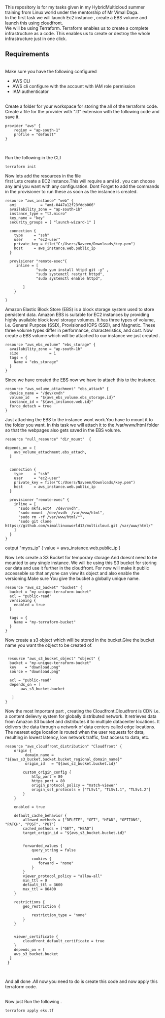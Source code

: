 This repository is for my tasks given in my  HybridMulticloud summer training from Linux world under the mentorship of Mr
Vimal Daga.
<br>
In the first task we will launch Ec2 instance , create a EBS volume and launch this using cloudfront.
<br>We will be using Terraform.
Terraform enables us to create a complete infrastructure as a code.
This enables us to create or destroy the whole infrastructure just in one click.
<br>

<h2>Requirements</h2>
<br>
Make sure you have the following  configured 
<br>
<ul>
    <li>AWS CLI</li>
    <li>AWS cli configure with the account with IAM role permission</li>
    <li>IAM authenticator</li>
</ul>

<br>
Create a folder for your workspace for storing the all of the terraform code.<br>
Create a file for the provider with ".tf" extension  with the following code and save it.

```
provider "aws" {
    region = "ap-south-1"
    profile = "default"
}
```



<br>

Run the following in the CLI

```
terraform init
```

Now lets add the resources in the file
<br> 
first Lets create a EC2 instance.This will require a ami id . you can choose any ami you want with any configuration.
Dont Forget to add the commands  in the provisioner to run these as soon as the instance is created. 




```
resource "aws_instance" "web" {
  ami           = "ami-0447a12f28fddb066"
  availability_zone = "ap-south-1b"
  instance_type = "t2.micro"
  key_name = "key"
  security_groups = [ "launch-wizard-1" ]

  connection {
    type     = "ssh"
    user     = "ec2-user"
    private_key = file("C:/Users/Naveen/Downloads/key.pem")
    host     = aws_instance.web.public_ip
  }

  provisioner "remote-exec"{
     inline = [
              "sudo yum install httpd git -y" ,
              "sudo systemctl restart httpd",
              "sudo systemctl enable httpd",
 
        ]
    }

}  
``` 


Amazon Elastic Block Store (EBS) is a block storage system used to store persistent data. Amazon EBS is suitable for EC2 instances by providing highly available block level storage volumes. It has three types of volume, i.e. General Purpose (SSD), Provisioned IOPS (SSD), and Magnetic. These three volume types differ in performance, characteristics, and cost.
Now create a EBS volume which will be attached to our instance we just created .

```
resource "aws_ebs_volume" "ebs_storage" {
  availability_zone = "ap-south-1b"
  size              = 1
  tags = {
    Name = "ebs_storage"
  }
} 
```

Since we have created the EBS now we have to attach this to the instance. 
```
resource "aws_volume_attachment" "ebs_attach" {
  device_name = "/dev/xvdh"
  volume_id   = "${aws_ebs_volume.ebs_storage.id}"
  instance_id = "${aws_instance.web.id}"
  force_detach = true
}
```
Just attaching the EBS to the instance wont work.You have to mount it to the folder you want. In this task we will attach it to the /var/www/html folder so that the webpages also gets saved in the EBS volume. 

```
resource "null_resource" "dir_mount"  {

depends_on = [
    aws_volume_attachment.ebs_attach,
  ]


  connection {
    type     = "ssh"
    user     = "ec2-user"
    private_key = file("C:/Users/Naveen/Downloads/key.pem")
    host     = aws_instance.web.public_ip
  }

  provisioner "remote-exec" {
    inline = [
      "sudo mkfs.ext4  /dev/xvdh",
      "sudo mount  /dev/xvdh  /var/www/html",
      "sudo rm -rf /var/www/html/*",
      "sudo git clone https://github.com/vimallinuxworld13/multicloud.git /var/www/html/"
    ]
  }
}
```

output "myos_ip" {
  value = aws_instance.web.public_ip
}

Now  Lets create a S3 Bucket for temporary storage.And doesnt need to be mounted to any single instance.
We will be using this S3 bucket for storing our data and use it further in the cloudfront. For now will make it public accesseble so that anyone can view its object and also enable the versioning.Make sure You give the bucket a globally unique name.


```
resource "aws_s3_bucket" "bucket" {
  bucket = "my-unique-terraform-bucket"
  acl = "public-read"
  versioning {
    enabled = true
  }

  tags = {
    Name = "my-terraform-bucket"
  }
}  
```
Now create a s3 object which will be stored in the bucket.Give the bucket name you want the object to be created of. 

```

 resource "aws_s3_bucket_object" "object" {
  bucket = "my-unique-terraform-bucket"
  key    = "download.png"
  source = "download.png"
  
  acl = "public-read"
  depends_on = [
       aws_s3_bucket.bucket

   ]
}
```
Now the most Important part , creating the Cloudfront.Cloudfront is CDN i.e. a content delievry system for globally distributed network. 
It retrieves data from Amazon S3 bucket and distributes it to multiple datacenter locations. It delivers the data through a network of data centers called edge locations. The nearest edge location is routed when the user requests for data, resulting in lowest latency, low network traffic, fast access to data, etc.

```
resource "aws_cloudfront_distribution" "Cloudfront" {
    origin {
         domain_name = "${aws_s3_bucket.bucket.bucket_regional_domain_name}"
         origin_id   = "${aws_s3_bucket.bucket.id}"

        custom_origin_config {
            http_port = 80
            https_port = 80
            origin_protocol_policy = "match-viewer"
            origin_ssl_protocols = ["TLSv1", "TLSv1.1", "TLSv1.2"] 
        }
    }
       
    enabled = true

    default_cache_behavior {
        allowed_methods = ["DELETE", "GET", "HEAD", "OPTIONS", "PATCH", "POST", "PUT"]
        cached_methods = ["GET", "HEAD"]
        target_origin_id = "${aws_s3_bucket.bucket.id}"

        
        forwarded_values {
            query_string = false
        
            cookies {
               forward = "none"
            }
        }
        viewer_protocol_policy = "allow-all"
        min_ttl = 0
        default_ttl = 3600
        max_ttl = 86400
    }
    
    restrictions {
        geo_restriction {
            
            restriction_type = "none"
        }
    }

    
    viewer_certificate {
        cloudfront_default_certificate = true
    }
    depends_on = [
    aws_s3_bucket.bucket
  ]
 }
```
<br>


And all done .All now you need to do is create this code and now apply this terraform code.


<br>
Now just Run the following .
<br>


```
terraform apply eks.tf
